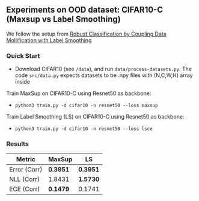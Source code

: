 ## Experiments on OOD dataset: CIFAR10-C (Maxsup vs Label Smoothing)

We follow the setup from [Robust Classification by Coupling Data Mollification with Label Smoothing](https://arxiv.org/abs/2406.01494)


### Quick Start

- Download CIFAR10 (see `/data`), and run `data/process-datasets.py`. The code `src/data.py` expects datasets to be .npy files with (N,C,W,H) array inside


Train MaxSup on CIFAR10-C using Resnet50 as backbone:

- `python3 train.py -d cifar10 -n resnet50 --loss maxsup`   

Train Label Smoothing (LS) on CIFAR10-C using Resnet50 as backbone:

- `python3 train.py -d cifar10 -n resnet50 --loss lsce` 

### Results

| Metric         | MaxSup | LS |
|----------------|--------|------------------|
| Error (Corr)   | **0.3951** | **0.3951**           |
| NLL (Corr)     | 1.8431 | **1.5730**           |
| ECE (Corr)     | **0.1479** | 0.1741           |

